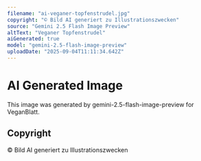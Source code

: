 ```yaml
---
filename: "ai-veganer-topfenstrudel.jpg"
copyright: "© Bild AI generiert zu Illustrationszwecken"
source: "Gemini 2.5 Flash Image Preview"
altText: "Veganer Topfenstrudel"
aiGenerated: true
model: "gemini-2.5-flash-image-preview"
uploadDate: "2025-09-04T11:11:34.642Z"
---
```


# AI Generated Image

This image was generated by gemini-2.5-flash-image-preview for VeganBlatt.

## Copyright
© Bild AI generiert zu Illustrationszwecken
